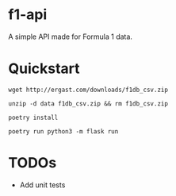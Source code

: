 # f1-api

A simple API made for Formula 1 data.


# Quickstart
```
wget http://ergast.com/downloads/f1db_csv.zip

unzip -d data f1db_csv.zip && rm f1db_csv.zip

poetry install

poetry run python3 -m flask run
```

# TODOs
- Add unit tests
